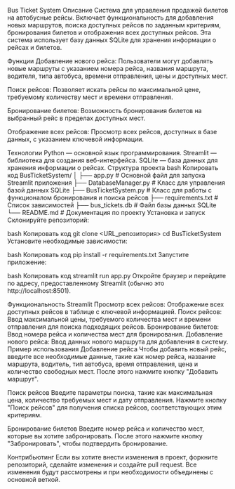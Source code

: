 Bus Ticket System
Описание
Система для управления продажей билетов на автобусные рейсы. Включает функциональность для добавления новых маршрутов, поиска доступных рейсов по заданным критериям, бронирования билетов и отображения всех доступных рейсов. Эта система использует базу данных SQLite для хранения информации о рейсах и билетов.

Функции
Добавление нового рейса: Пользователи могут добавлять новые маршруты с указанием номера рейса, названия маршрута, водителя, типа автобуса, времени отправления, цены и доступных мест.

Поиск рейсов: Позволяет искать рейсы по максимальной цене, требуемому количеству мест и времени отправления.

Бронирование билетов: Возможность бронирования билетов на выбранный рейс в пределах доступных мест.

Отображение всех рейсов: Просмотр всех рейсов, доступных в базе данных, с указанием ключевой информации.

Технологии
Python — основной язык программирования.
Streamlit — библиотека для создания веб-интерфейса.
SQLite — база данных для хранения информации о рейсах.
Структура проекта
bash
Копировать код
BusTicketSystem/
│
├── app.py                # Основной файл для запуска Streamlit приложения
├── DatabaseManager.py     # Класс для управления базой данных SQLite
├── BusTicketSystem.py     # Класс для работы с функционалом бронирования и поиска рейсов
├── requirements.txt       # Список зависимостей
├── bus_tickets.db         # Файл базы данных SQLite
└── README.md              # Документация по проекту
Установка и запуск
Склонируйте репозиторий:

bash
Копировать код
git clone <URL_репозитория>
cd BusTicketSystem
Установите необходимые зависимости:

bash
Копировать код
pip install -r requirements.txt
Запустите приложение:

bash
Копировать код
streamlit run app.py
Откройте браузер и перейдите по адресу, предоставленному Streamlit (обычно это http://localhost:8501).

Функциональность Streamlit
Просмотр всех рейсов: Отображение всех доступных рейсов в таблице с ключевой информацией.
Поиск рейсов: Ввод максимальной цены, требуемого количества мест и времени отправления для поиска подходящих рейсов.
Бронирование билетов: Ввод номера рейса и количества мест для бронирования.
Добавление нового рейса: Ввод данных нового маршрута для добавления в систему.
Пример использования
Добавление рейса
Чтобы добавить новый рейс, введите все необходимые данные, такие как номер рейса, название маршрута, водитель, тип автобуса, время отправления, цена и количество свободных мест. После этого нажмите кнопку "Добавить маршрут".

Поиск рейсов
Введите параметры поиска, такие как максимальная цена, количество требуемых мест и дату отправления. Нажмите кнопку "Поиск рейсов" для получения списка рейсов, соответствующих этим критериям.

Бронирование билетов
Введите номер рейса и количество мест, которые вы хотите забронировать. После этого нажмите кнопку "Забронировать", чтобы подтвердить бронирование.

Контрибьютинг
Если вы хотите внести изменения в проект, форкните репозиторий, сделайте изменения и создайте pull request. Все изменения будут рассмотрены и при необходимости объединены с основной веткой.